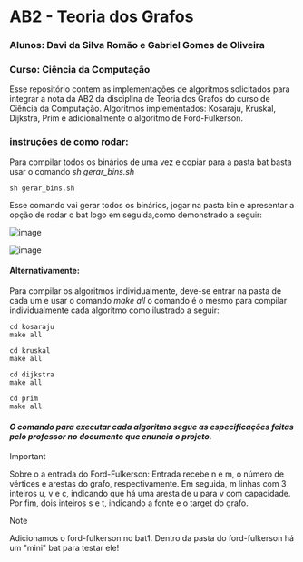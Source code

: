 # AB2 - Teoria dos Grafos
### Alunos: Davi da Silva Romão e Gabriel Gomes de Oliveira
### Curso: Ciência da Computação

Esse repositório contem as implementações de algoritmos solicitados para integrar a nota da AB2 da disciplina de Teoria dos Grafos do curso de Ciência da Computação.
Algoritmos implementados: Kosaraju, Kruskal, Dijkstra, Prim e adicionalmente o algoritmo de Ford-Fulkerson.

### instruções de como rodar:

Para compilar todos os binários de uma vez e copiar para a pasta bat basta usar o comando *sh gerar_bins.sh*

```
sh gerar_bins.sh
```
Esse comando vai gerar todos os binários, jogar na pasta bin e apresentar a opção de rodar o bat logo em seguida,como demonstrado a seguir:

![image](https://github.com/daviromao/graphs/assets/86529029/321a49b0-6a93-4bbb-97be-ddfd09c29026)

![image](https://github.com/daviromao/graphs/assets/86529029/69f1106e-68b2-40a1-9084-c61cf4615a65)

#### Alternativamente:
Para compilar os algoritmos individualmente, deve-se entrar na pasta de cada um e usar o comando *make all* o comando é o mesmo para compilar individualmente cada algoritmo como ilustrado a seguir:

```
cd kosaraju
make all

cd kruskal
make all

cd dijkstra
make all

cd prim
make all
```

#### *O comando para executar cada algoritmo segue as especificações feitas pelo professor no documento que enuncia o projeto.*

> [!IMPORTANT]
> Sobre o a entrada do Ford-Fulkerson:
> Entrada recebe n e m, o número de vértices e arestas do grafo, respectivamente.
> Em seguida, m linhas com 3 inteiros u, v e c, indicando que há uma aresta de u para v com capacidade.
> Por fim, dois inteiros s e t, indicando a fonte e o target do grafo.

> [!NOTE]
> Adicionamos o ford-fulkerson no bat1.
Dentro da pasta do ford-fulkerson há um "mini" bat para testar ele!
